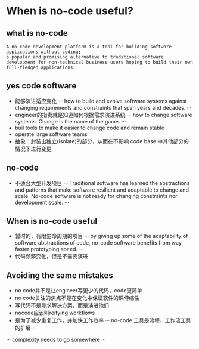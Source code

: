 # When is no-code useful?
## what is no-code
```
A no code development platform is a tool for building software applications without coding;
a popular and promising alternative to traditional software development for non-technical business users hoping to build their own full-fledged applications.
```
## yes code software
- 能够演进适应变化
···
how to build and evolve software systems against changing requirements and constraints that span years and decades.
···
- engineer的指责就是知道如何根据需求演进系统
···
how to change software systems. Change is the name of the game.
···
- buil tools to make it easier to change code and remain stable
- operate large software teams
- 抽象：封装出独立(isolate)的部分，从而在不影响 code base 中其他部分的情况下进行变更

## no-code
- 不适合大型开发项目
···
Traditional software has learned the abstractions and patterns that make software resilient and adaptable to change and scale. 
No-code software is not ready for changing constraints nor development scale.
···

## When is no-code useful
- 暂时的，有限生命周期的项目
···
 by giving up some of the adaptability of software abstractions of code, 
 no-code software benefits from way faster prototyping speed.
···
- 代码频繁变化，但是不需要演进

## Avoiding the same mistakes
- no code并不是让engineer写更少的代码，code更简单
- no code关注的焦点不是在变化中保证软件的课伸缩性
- 写代码不是寻求解决方案，而是演进他们
- nocode应该叫reifying workflows
- 是为了减少重复工作，并加快工作效率
···
no-code 工具是流程、工作流工具的扩展
···

···
complexity needs to go somewhere
···
